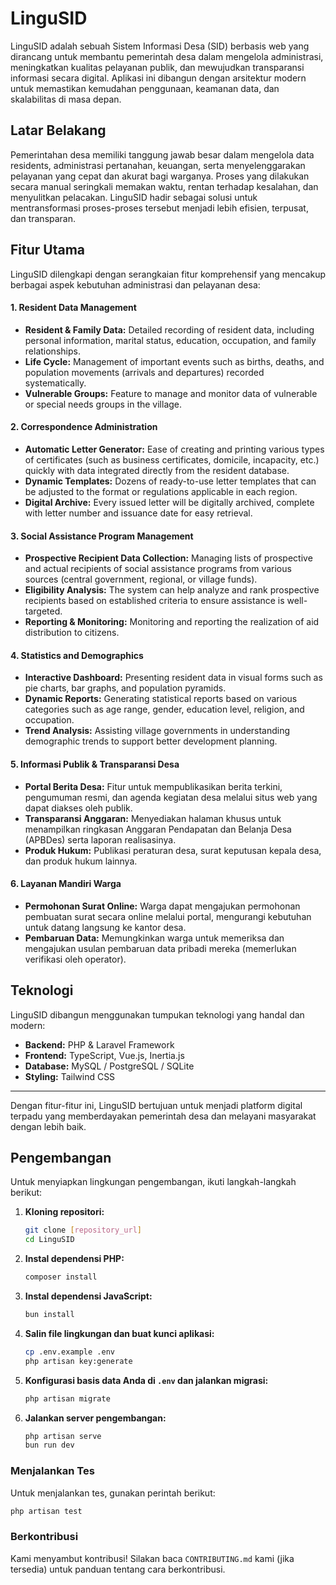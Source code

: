 # LinguSID

LinguSID adalah sebuah Sistem Informasi Desa (SID) berbasis web yang dirancang untuk membantu pemerintah desa dalam mengelola administrasi, meningkatkan kualitas pelayanan publik, dan mewujudkan transparansi informasi secara digital. Aplikasi ini dibangun dengan arsitektur modern untuk memastikan kemudahan penggunaan, keamanan data, dan skalabilitas di masa depan.

## Latar Belakang

Pemerintahan desa memiliki tanggung jawab besar dalam mengelola data residents, administrasi pertanahan, keuangan, serta menyelenggarakan pelayanan yang cepat dan akurat bagi warganya. Proses yang dilakukan secara manual seringkali memakan waktu, rentan terhadap kesalahan, dan menyulitkan pelacakan. LinguSID hadir sebagai solusi untuk mentransformasi proses-proses tersebut menjadi lebih efisien, terpusat, dan transparan.

## Fitur Utama

LinguSID dilengkapi dengan serangkaian fitur komprehensif yang mencakup berbagai aspek kebutuhan administrasi dan pelayanan desa:

#### 1. Resident Data Management
- **Resident & Family Data:** Detailed recording of resident data, including personal information, marital status, education, occupation, and family relationships.
- **Life Cycle:** Management of important events such as births, deaths, and population movements (arrivals and departures) recorded systematically.
- **Vulnerable Groups:** Feature to manage and monitor data of vulnerable or special needs groups in the village.

#### 2. Correspondence Administration
- **Automatic Letter Generator:** Ease of creating and printing various types of certificates (such as business certificates, domicile, incapacity, etc.) quickly with data integrated directly from the resident database.
- **Dynamic Templates:** Dozens of ready-to-use letter templates that can be adjusted to the format or regulations applicable in each region.
- **Digital Archive:** Every issued letter will be digitally archived, complete with letter number and issuance date for easy retrieval.

#### 3. Social Assistance Program Management
- **Prospective Recipient Data Collection:** Managing lists of prospective and actual recipients of social assistance programs from various sources (central government, regional, or village funds).
- **Eligibility Analysis:** The system can help analyze and rank prospective recipients based on established criteria to ensure assistance is well-targeted.
- **Reporting & Monitoring:** Monitoring and reporting the realization of aid distribution to citizens.

#### 4. Statistics and Demographics
- **Interactive Dashboard:** Presenting resident data in visual forms such as pie charts, bar graphs, and population pyramids.
- **Dynamic Reports:** Generating statistical reports based on various categories such as age range, gender, education level, religion, and occupation.
- **Trend Analysis:** Assisting village governments in understanding demographic trends to support better development planning.

#### 5. Informasi Publik & Transparansi Desa
- **Portal Berita Desa:** Fitur untuk mempublikasikan berita terkini, pengumuman resmi, dan agenda kegiatan desa melalui situs web yang dapat diakses oleh publik.
- **Transparansi Anggaran:** Menyediakan halaman khusus untuk menampilkan ringkasan Anggaran Pendapatan dan Belanja Desa (APBDes) serta laporan realisasinya.
- **Produk Hukum:** Publikasi peraturan desa, surat keputusan kepala desa, dan produk hukum lainnya.

#### 6. Layanan Mandiri Warga
- **Permohonan Surat Online:** Warga dapat mengajukan permohonan pembuatan surat secara online melalui portal, mengurangi kebutuhan untuk datang langsung ke kantor desa.
- **Pembaruan Data:** Memungkinkan warga untuk memeriksa dan mengajukan usulan pembaruan data pribadi mereka (memerlukan verifikasi oleh operator).

## Teknologi

LinguSID dibangun menggunakan tumpukan teknologi yang handal dan modern:
- **Backend:** PHP & Laravel Framework
- **Frontend:** TypeScript, Vue.js, Inertia.js
- **Database:** MySQL / PostgreSQL / SQLite
- **Styling:** Tailwind CSS

---

Dengan fitur-fitur ini, LinguSID bertujuan untuk menjadi platform digital terpadu yang memberdayakan pemerintah desa dan melayani masyarakat dengan lebih baik.

## Pengembangan

Untuk menyiapkan lingkungan pengembangan, ikuti langkah-langkah berikut:

1.  **Kloning repositori:**
    ```bash
    git clone [repository_url]
    cd LinguSID
    ```
2.  **Instal dependensi PHP:**
    ```bash
    composer install
    ```
3.  **Instal dependensi JavaScript:**
    ```bash
    bun install
    ```
4.  **Salin file lingkungan dan buat kunci aplikasi:**
    ```bash
    cp .env.example .env
    php artisan key:generate
    ```
5.  **Konfigurasi basis data Anda di `.env` dan jalankan migrasi:**
    ```bash
    php artisan migrate
    ```
6.  **Jalankan server pengembangan:**
    ```bash
    php artisan serve
    bun run dev
    ```

### Menjalankan Tes

Untuk menjalankan tes, gunakan perintah berikut:
```bash
php artisan test
```

### Berkontribusi

Kami menyambut kontribusi! Silakan baca `CONTRIBUTING.md` kami (jika tersedia) untuk panduan tentang cara berkontribusi.
